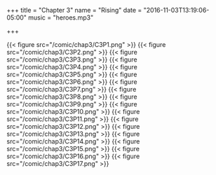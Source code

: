 +++
title = "Chapter 3"
name = "Rising"
date = "2016-11-03T13:19:06-05:00"
music = "heroes.mp3"

+++

{{< figure src="/comic/chap3/C3P1.png" >}}
{{< figure src="/comic/chap3/C3P2.png" >}}
{{< figure src="/comic/chap3/C3P3.png" >}}
{{< figure src="/comic/chap3/C3P4.png" >}}
{{< figure src="/comic/chap3/C3P5.png" >}}
{{< figure src="/comic/chap3/C3P6.png" >}}
{{< figure src="/comic/chap3/C3P7.png" >}}
{{< figure src="/comic/chap3/C3P8.png" >}}
{{< figure src="/comic/chap3/C3P9.png" >}}
{{< figure src="/comic/chap3/C3P10.png" >}}
{{< figure src="/comic/chap3/C3P11.png" >}}
{{< figure src="/comic/chap3/C3P12.png" >}}
{{< figure src="/comic/chap3/C3P13.png" >}}
{{< figure src="/comic/chap3/C3P14.png" >}}
{{< figure src="/comic/chap3/C3P15.png" >}}
{{< figure src="/comic/chap3/C3P16.png" >}}
{{< figure src="/comic/chap3/C3P17.png" >}}
